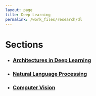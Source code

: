 ```yaml
---
layout: page
title: Deep Learning
permalink: /work_files/research/dl
---
```


# Sections 

* ### [Architectures in Deep Learning](/work_files/research/dl/archits.html)

* ### [Natural Language Processing](/work_files/research/dl/nlp.html)

* ### [Computer Vision](/work_files/research/dl/cv.html)